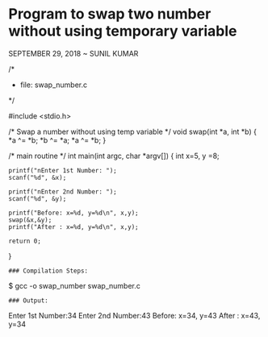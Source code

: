 Program to swap two number without using temporary variable
===========================================================

SEPTEMBER 29, 2018 ~ SUNIL KUMAR

/*

* file: swap_number.c

*/

#include <stdio.h>

/* Swap a number without using temp variable */
void swap(int *a, int *b) {
	*a ^= *b;
	*b ^= *a;
	*a ^= *b;
}

/* main routine */
int main(int argc, char *argv[]) {
	int x=5, y =8;

	printf("nEnter 1st Number: ");
	scanf("%d", &x);

	printf("nEnter 2nd Number: ");
	scanf("%d", &y);

	printf("Before: x=%d, y=%d\n", x,y);
	swap(&x,&y);
	printf("After : x=%d, y=%d\n", x,y);

	return 0;
}
```
### Compilation Steps:
```
$ gcc -o swap_number swap_number.c
```
### Output:
```
Enter 1st Number:34
Enter 2nd Number:43
Before: x=34, y=43
After : x=43, y=34
```

